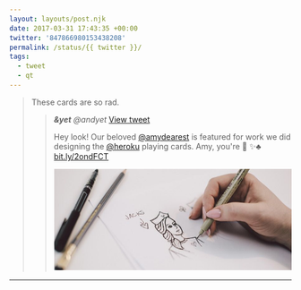 ```yaml
---
layout: layouts/post.njk
date: 2017-03-31 17:43:35 +00:00
twitter: '847866980153438208'
permalink: /status/{{ twitter }}/
tags: 
  - tweet
  - qt
---
```


> These cards are so rad. 
> 
> > <cite>**&yet** @andyet</cite> [View tweet](https://twitter.com/andyet/status/847593401923010560)
> > 
> > Hey look! Our beloved [@amydearest](https://twitter.com/amydearest) is featured for work we did designing the [@heroku](https://twitter.com/heroku)
 playing cards. Amy, you're 🎩 ✨♣️ [bit.ly/2ondFCT](http://bit.ly/2ondFCT)
> > 
> > ![a hand sketching a Queen](/img/_qt/C8NBtNJXkAA8bjl.jpg)

---
